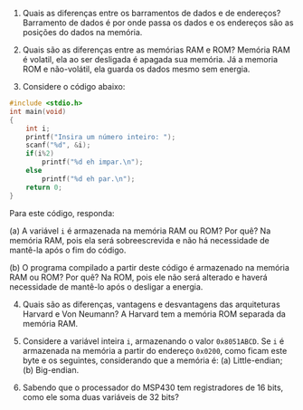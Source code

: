 1. Quais as diferenças entre os barramentos de dados e de endereços?
Barramento de dados é por onde passa os dados e os endereços são as posições do dados na memória.

2. Quais são as diferenças entre as memórias RAM e ROM?
Memória RAM é volatil, ela ao ser desligada é apagada sua memória. Já a memoria ROM e não-volátil, ela guarda os dados mesmo sem energia.

3. Considere o código abaixo:

```C
#include <stdio.h>
int main(void)
{
	int i;
	printf("Insira um número inteiro: ");
	scanf("%d", &i);
	if(i%2)
		printf("%d eh impar.\n");
	else
		printf("%d eh par.\n");
	return 0;
}
```

Para este código, responda: 

(a) A variável `i` é armazenada na memória RAM ou ROM? Por quê? 
Na memória RAM, pois ela será sobreescrevida e não há necessidade de mantê-la após o fim do código.

(b) O programa compilado a partir deste código é armazenado na memória RAM ou ROM? Por quê?
Na ROM, pois ele não será alterado e haverá necessidade de mantê-lo após o desligar a energia.

4. Quais são as diferenças, vantagens e desvantagens das arquiteturas Harvard e Von Neumann?
A Harvard tem a memória ROM separada da memória RAM.

5. Considere a variável inteira `i`, armazenando o valor `0x8051ABCD`. Se `i` é armazenada na memória a partir do endereço `0x0200`, como ficam este byte e os seguintes, considerando que a memória é: (a) Little-endian; (b) Big-endian.

6. Sabendo que o processador do MSP430 tem registradores de 16 bits, como ele soma duas variáveis de 32 bits?
